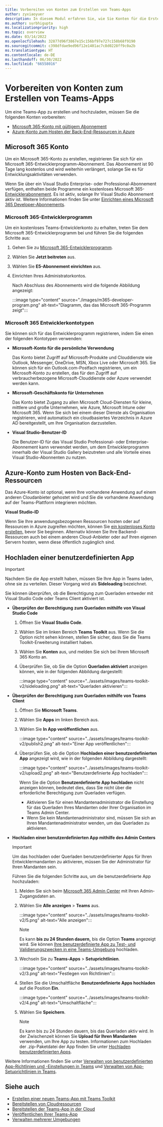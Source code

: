 ```yaml
---
title: Vorbereiten von Konten zum Erstellen von Teams-Apps
author: zyxiaoyuer
description: In diesem Modul erfahren Sie, wie Sie Konten für die Erstellung von Teams-Apps mit dem Microsoft 365 Konto- und Entwicklerprogramm vorbereiten. Azure-Konto zum Hosten von Back-End-Ressourcen
ms.author: surbhigupta
ms.localizationpriority: high
ms.topic: overview
ms.date: 03/14/2022
ms.openlocfilehash: 32877d96f3867e15c156bf97e727c158b68f9190
ms.sourcegitcommit: c398dfdae9ed96f12e1401ac7c8d0228ff9c0a2b
ms.translationtype: HT
ms.contentlocale: de-DE
ms.lasthandoff: 06/30/2022
ms.locfileid: "66558016"
---
```

# <a name="prepare-accounts-to-build-teams-apps"></a>Vorbereiten von Konten zum Erstellen von Teams-Apps

Um eine Teams-App zu erstellen und hochzuladen, müssen Sie die folgenden Konten vorbereiten:

* [Microsoft 365-Konto mit gültigem Abonnement](accounts.md#microsoft-365-account)
* [Azure-Konto zum Hosten der Back-End-Ressourcen in Azure](accounts.md#azure-account-to-host-backend-resources)

## <a name="microsoft-365-account"></a>Microsoft 365 Konto

Um ein Microsoft 365-Konto zu erstellen, registrieren Sie sich für ein Microsoft 365-Entwicklerprogramm-Abonnement. Das Abonnement ist 90 Tage lang kostenlos und wird weiterhin verlängert, solange Sie es für Entwicklungsaktivitäten verwenden.

Wenn Sie über ein Visual Studio Enterprise- oder Professional-Abonnement verfügen, enthalten beide Programme ein kostenloses Microsoft 365-[Entwicklerabonnement](https://aka.ms/MyVisualStudioBenefits). Es ist aktiv, solange Ihr Visual Studio Abonnement aktiv ist. Weitere Informationen finden Sie unter [Einrichten eines Microsoft 365 Developer-Abonnements](https://developer.microsoft.com/microsoft-365/dev-program).

### <a name="microsoft-365-developer-program"></a>Microsoft 365-Entwicklerprogramm

Um ein kostenloses Teams-Entwicklerkonto zu erhalten, treten Sie dem Microsoft 365-Entwicklerprogramm bei und führen Sie die folgenden Schritte aus:

1. Gehen Sie zu [Microsoft 365-Entwicklerprogramm](https://developer.microsoft.com/microsoft-365/dev-program).
2. Wählen Sie **Jetzt beitreten** aus.
3. Wählen Sie **E5-Abonnement einrichten** aus.
4. Einrichten Ihres Administratorkontos.

   Nach Abschluss des Abonnements wird die folgende Abbildung angezeigt:

    :::image type="content" source="./images/m365-developer-program.png" alt-text="Diagramm, das das Microsoft 365-Programm zeigt":::

### <a name="microsoft-365-developer-account-types"></a>Microsoft 365 Entwicklerkontotypen

Sie können sich für das Entwicklerprogramm registrieren, indem Sie einen der folgenden Kontotypen verwenden:

* **Microsoft-Konto für die persönliche Verwendung**

    Das Konto bietet Zugriff auf Microsoft-Produkte und Clouddienste wie Outlook, Messenger, OneDrive, MSN, Xbox Live oder Microsoft 365. Sie können sich für ein Outlook.com-Postfach registrieren, um ein Microsoft-Konto zu erstellen, das für den Zugriff auf verbraucherbezogene Microsoft-Clouddienste oder Azure verwendet werden kann.

* **Microsoft-Geschäftskonto für Unternehmen**

     Das Konto bietet Zugang zu allen Microsoft Cloud-Diensten für kleine, mittlere und große Unternehmen, wie Azure, Microsoft Intune oder Microsoft 365. Wenn Sie sich bei einem dieser Dienste als Organisation registrieren, wird automatisch ein cloudbasiertes Verzeichnis in Azure AD bereitgestellt, um Ihre Organisation darzustellen.

* **Visual Studio-Benutzer-ID**

    Die Benutzer-ID für das Visual Studio Professional- oder Enterprise-Abonnement kann verwendet werden, um dem Entwicklerprogramm innerhalb der Visual Studio Gallery beizutreten und alle Vorteile eines Visual Studio-Abonnenten zu nutzen.

## <a name="azure-account-to-host-backend-resources"></a>Azure-Konto zum Hosten von Back-End-Ressourcen

Das Azure-Konto ist optional, wenn Ihre vorhandene Anwendung auf einem anderen Cloudanbieter gehostet wird und Sie die vorhandene Anwendung auf der Teams-Plattform integrieren möchten.

**Visual Studio-ID**

Wenn Sie Ihre anwendungsbezogenen Ressourcen hosten oder auf Ressourcen in Azure zugreifen möchten, können Sie [ein kostenloses Konto erstellen](https://azure.microsoft.com/free/), bevor Sie beginnen. Alternativ können Sie Ihre Backend-Ressourcen auch bei einem anderen Cloud-Anbieter oder auf Ihren eigenen Servern hosten, wenn diese öffentlich zugänglich sind.

## <a name="upload-custom-app"></a>Hochladen einer benutzerdefinierten App

> [!IMPORTANT]
> Nachdem Sie die App erstellt haben, müssen Sie Ihre App in Teams laden, ohne sie zu verteilen. Dieser Vorgang wird als **Sideloading** bezeichnet.

   Sie können überprüfen, ob die Berechtigung zum Querladen entweder mit Visual Studio Code oder Teams Client aktiviert ist.

* **Überprüfen der Berechtigung zum Querladen mithilfe von Visual Studio Code**

    1. Öffnen Sie **Visual Studio Code**.
    2. Wählen Sie im linken Bereich **Teams Toolkit** aus. Wenn Sie die Option nicht sehen können, stellen Sie sicher, dass Sie die Teams Toolkit-Erweiterung installiert haben.
    3. Wählen Sie **Konten** aus, und melden Sie sich bei Ihrem Microsoft 365 Konto an.
    4. Überprüfen Sie, ob Sie die Option **Querladen aktiviert** anzeigen können, wie in der folgenden Abbildung dargestellt:

       :::image type="content" source="../assets/images/teams-toolkit-v2/sideloading.png" alt-text="Querladen aktivieren":::

* **Überprüfen der Berechtigung zum Querladen mithilfe von Teams Client**

    1. Öffnen Sie **Microsoft Teams**.
    2. Wählen Sie **Apps** im linken Bereich aus.
    3. Wählen Sie **In App veröffentlichen** aus.

       :::image type="content" source="../assets/images/teams-toolkit-v2/publish2.png" alt-text="Einer App veröffentlichen":::

    4. Überprüfen Sie, ob die Option **Hochladen einer benutzerdefinierten App** angezeigt wird, wie in der folgenden Abbildung dargestellt:

       :::image type="content" source="../assets/images/teams-toolkit-v2/upload2.png" alt-text="Benutzerdefinierte App hochladen":::

        Wenn Sie die Option **Benutzerdefinierte App hochladen** nicht anzeigen können, bedeutet dies, dass Sie nicht über die erforderliche Berechtigung zum Querladen verfügen.

        * Aktivieren Sie für einen Mandantenadministrator die Einstellung für das Querladen Ihres Mandanten oder Ihrer Organisation im Teams Admin Center.
        * Wenn Sie kein Mandantenadministrator sind, müssen Sie sich an Ihren Mandantenadministrator wenden, um das Querladen zu aktivieren.

* **Hochladen einer benutzerdefinierten App mithilfe des Admin Centers**

  > [!IMPORTANT]
  > Um das hochladen oder Querladen benutzerdefinierter Apps für Ihren Entwicklermandanten zu aktivieren, müssen Sie der Administrator für Ihren Mandanten sein.

  Führen Sie die folgenden Schritte aus, um die benutzerdefinierte App hochzuladen:

  1. Melden Sie sich beim [Microsoft 365 Admin Center](https://admin.microsoft.com/Adminportal/Home?source=applauncher#/homepage#/) mit Ihren Admin-Zugangsdaten an.

  2. Wählen Sie **Alle anzeigen** > **Teams** aus.

     :::image type="content" source="../assets/images/teams-toolkit-v2/5.png" alt-text="Alle anzeigen":::

     > [!Note]
     > Es kann **bis zu 24 Stunden dauern,** bis die Option **Teams** angezeigt wird. Sie können [Ihre benutzerdefinierte App zu Test- und Validierungszwecken in eine Teams-Umgebung](/microsoftteams/upload-custom-apps) hochladen.

  3. Wechseln Sie zu **Teams-Apps** > **Setuprichtlinien**.

     :::image type="content" source="../assets/images/teams-toolkit-v2/3.png" alt-text="Festlegen von Richtlinien":::

  4. Stellen Sie die Umschaltfläche **Benutzerdefinierte Apps hochladen** auf die Position **Ein**.

     :::image type="content" source="../assets/images/teams-toolkit-v2/4.png" alt-text="Umschaltfläche":::

  5. Wählen Sie **Speichern**.

     > [!Note]
     > Es kann bis zu 24 Stunden dauern, bis das Querladen aktiv wird. In der Zwischenzeit können Sie **Upload für Ihren Mandanten** verwenden, um Ihre App zu testen. Informationen zum Hochladen der .zip-Paketdatei der App finden Sie unter [Hochladen benutzerdefinierten Apps](/microsoftteams/teams-app-setup-policies).

Weitere Informationen finden Sie unter [Verwalten von benutzerdefinierten App-Richtlinien und -Einstellungen in Teams](/microsoftteams/teams-custom-app-policies-and-settings) und [Verwalten von App-Setuprichtlinien in Teams](/microsoftteams/teams-app-setup-policies).

## <a name="see-also"></a>Siehe auch

* [Erstellen einer neuen Teams-App mit Teams Toolkit](create-new-project.md)
* [Bereitstellen von Cloudressourcen](provision.md)
* [Bereitstellen der Teams-App in der Cloud](deploy.md)
* [Veröffentlichen Ihrer Teams-App](../concepts/deploy-and-publish/appsource/publish.md)
* [Verwalten mehrerer Umgebungen](TeamsFx-multi-env.md)
